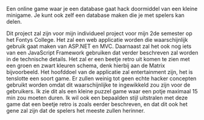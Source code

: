 Een online game waar je een database gaat hack doormiddel van een kleine minigame. Je kunt ook zelf een database maken die je met spelers kan delen.

Dit project zal zijn voor mijn individueel project voor mijn 2de semester op het Fontys College. Het zal een web applicatie worden die waarschijnlijk gebruik gaat maken van ASP.NET en MVC. Daarnaast zal het ook nog iets van een JavaScript Framework gebruiken dat verder beschreven zal worden in de technische details. Het zal er een beetje retro uit komen te zien met een groen en zwart kleuren schema, denk hierbij aan de Matrix bijvoorbeeld. Het hoofddoel van de applicatie zal entertainment zijn, het is tenslotte een soort game. Er zullen weinig tot geen echte hacker concepten gebruikt worden omdat dit waarschijnlijke te ingewikkeld zou zijn voor de gebruikers. Ik zie dit als een kleine puzzel game waar een potje maximaal 15 min zou moeten duren. Ik wil ook een bepaalden stijl uitstralen met deze game dat een beetje retro is zoals eerder beschreven, en dat dit ook het gene zal zijn dat de spelers het meeste zullen herinner. 
